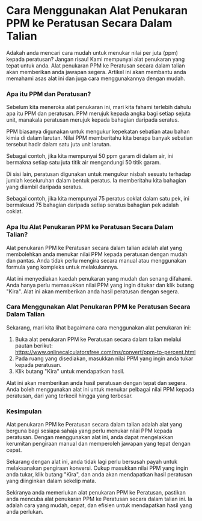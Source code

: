 Cara Menggunakan Alat Penukaran PPM ke Peratusan Secara Dalam Talian
====================================================================

Adakah anda mencari cara mudah untuk menukar nilai per juta (ppm) kepada peratusan? Jangan risau! Kami mempunyai alat penukaran yang tepat untuk anda. Alat penukaran PPM ke Peratusan secara dalam talian akan memberikan anda jawapan segera. Artikel ini akan membantu anda memahami asas alat ini dan juga cara menggunakannya dengan mudah.

### Apa itu PPM dan Peratusan?

Sebelum kita meneroka alat penukaran ini, mari kita fahami terlebih dahulu apa itu PPM dan peratusan. PPM merujuk kepada angka bagi setiap sejuta unit, manakala peratusan merujuk kepada bahagian daripada seratus.

PPM biasanya digunakan untuk mengukur kepekatan sebatian atau bahan kimia di dalam larutan. Nilai PPM memberitahu kita berapa banyak sebatian tersebut hadir dalam satu juta unit larutan.

Sebagai contoh, jika kita mempunyai 50 ppm garam di dalam air, ini bermakna setiap satu juta titik air mengandungi 50 titik garam.

Di sisi lain, peratusan digunakan untuk mengukur nisbah sesuatu terhadap jumlah keseluruhan dalam bentuk peratus. Ia memberitahu kita bahagian yang diambil daripada seratus.

Sebagai contoh, jika kita mempunyai 75 peratus coklat dalam satu pek, ini bermaksud 75 bahagian daripada setiap seratus bahagian pek adalah coklat.

### Apa Itu Alat Penukaran PPM ke Peratusan Secara Dalam Talian?

Alat penukaran PPM ke Peratusan secara dalam talian adalah alat yang membolehkan anda menukar nilai PPM kepada peratusan dengan mudah dan pantas. Anda tidak perlu mengira secara manual atau menggunakan formula yang kompleks untuk melakukannya.

Alat ini menyediakan kaedah penukaran yang mudah dan senang difahami. Anda hanya perlu memasukkan nilai PPM yang ingin ditukar dan klik butang "Kira". Alat ini akan memberikan anda hasil peratusan dengan segera.

### Cara Menggunakan Alat Penukaran PPM ke Peratusan Secara Dalam Talian

Sekarang, mari kita lihat bagaimana cara menggunakan alat penukaran ini:

1. Buka alat penukaran PPM ke Peratusan secara dalam talian melalui pautan berikut: <https://www.onlinecalculatorsfree.com/ms/convert/ppm-to-percent.html>
2. Pada ruang yang disediakan, masukkan nilai PPM yang ingin anda tukar kepada peratusan.
3. Klik butang "Kira" untuk mendapatkan hasil.

Alat ini akan memberikan anda hasil peratusan dengan tepat dan segera. Anda boleh menggunakan alat ini untuk menukar pelbagai nilai PPM kepada peratusan, dari yang terkecil hingga yang terbesar.

### Kesimpulan

Alat penukaran PPM ke Peratusan secara dalam talian adalah alat yang berguna bagi sesiapa sahaja yang perlu menukar nilai PPM kepada peratusan. Dengan menggunakan alat ini, anda dapat mengelakkan kerumitan pengiraan manual dan memperoleh jawapan yang tepat dengan cepat.

Sekarang dengan alat ini, anda tidak lagi perlu bersusah payah untuk melaksanakan pengiraan konversi. Cukup masukkan nilai PPM yang ingin anda tukar, klik butang "Kira", dan anda akan mendapatkan hasil peratusan yang diinginkan dalam sekelip mata.

Sekiranya anda memerlukan alat penukaran PPM ke Peratusan, pastikan anda mencuba alat penukaran PPM ke Peratusan secara dalam talian ini. Ia adalah cara yang mudah, cepat, dan efisien untuk mendapatkan hasil yang anda perlukan.